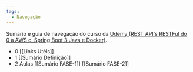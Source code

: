 ```yaml
---
tags:
  - Navegação
---
```


Sumario e guia de navegação do curso da [Udemy (REST API's RESTFul do 0 à AWS c. Spring Boot 3 Java e Docker)](https://www.udemy.com/course/restful-apis-do-0-a-nuvem-com-springboot-e-docker/?couponCode=ST22FS22724).

- 0 [[Links Utéis]]
- 1 [[Sumário Definição]]
- 2 Aulas
	[[Sumário FASE-1]]
	[[Sumário FASE-2]]
		